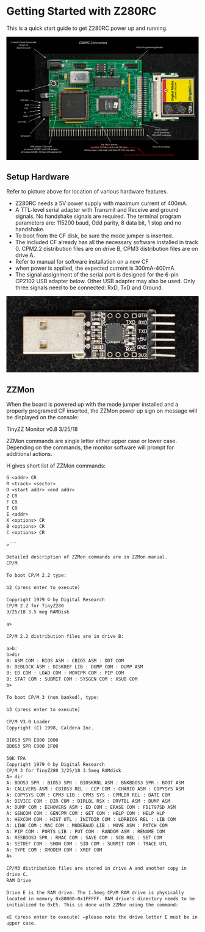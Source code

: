# Getting Started with Z280RC

This is a quick start guide to get Z280RC power up and running.

![](https://github.com/Plasmode/Z280RC/blob/master/Manuals/Z280RC_connector_pic.jpeg)
## Setup Hardware

Refer to picture above for location of various hardware features.

* Z280RC needs a 5V power supply with maximum current of 400mA.
* A TTL-level serial adapter with Transmit and Receive and ground signals. No handshake signals are required. The terminal program parameters are: 115200 baud, Odd parity, 8 data bit, 1 stop and no handshake.
* To boot from the CF disk, be sure the mode jumper is inserted.
* The included CF already has all the necessary software installed in track 0. CPM2.2 distribution files are on drive B, CPM3 distribution files are on drive A.
* Refer to manual for software installation on a new CF
* when power is applied, the expected current is 300mA-400mA
* The signal assignment of the serial port is designed for the 6-pin CP2102 USB adapter below. Other USB adapter may also be used. Only three signals need to be connected: RxD, TxD and Ground.

![](https://github.com/Plasmode/Z280RC/blob/master/Manuals/CP2102_adapter.jpeg)
## ZZMon

When the board is powered up with the mode jumper installed and a properly programed CF inserted, the ZZMon power up sign on message will be displayed on the console:


TinyZZ Monitor v0.8 3/25/18

>

ZZMon commands are single letter either upper case or lower case. Depending on the commands, the monitor software will prompt for additional actions.

H gives short list of ZZMon commands:

```>help
G <addr> CR
R <track> <sector>
D <start addr> <end addr>
Z CR
F CR
T CR
E <addr>
X <options> CR
B <options> CR
C <options> CR

>```

Detailed description of ZZMon commands are in ZZMon manual.
CP/M

To boot CP/M 2.2 type:

b2 (press enter to execute)

Copyright 1979 © by Digital Research
CP/M 2.2 for TinyZ280
3/25/18 3.5 meg RAMDisk

a>

CP/M 2.2 distribution files are in drive B:

a>b:
b>dir
B: ASM COM : BIOS ASM : CBIOS ASM : DDT COM
B: DEBLOCK ASM : DISKDEF LIB : DUMP COM : DUMP ASM
B: ED COM : LOAD COM : MOVCPM COM : PIP COM
B: STAT COM : SUBMIT COM : SYSGEN COM : XSUB COM
b>

To boot CP/M 3 (non banked), type:

b3 (press enter to execute)

CP/M V3.0 Loader
Copyright (C) 1998, Caldera Inc.

BIOS3 SPR E800 1000
BDOS3 SPR C900 1F00

50K TPA
Copyright 1979 © by Digital Research
CP/M 3 for TinyZ280 3/25/18 3.5meg RAMdisk
A> dir
A: BDOS3 SPR : BIOS3 SPR : BIOSKRNL ASM : BNKBDOS3 SPR : BOOT ASM
A: CALLVERS ASM : CBIOS3 REL : CCP COM : CHARIO ASM : COPYSYS ASM
A: COPYSYS COM : CPM3 LIB : CPM3 SYS : CPMLDR REL : DATE COM
A: DEVICE COM : DIR COM : DIRLBL RSX : DRVTBL ASM : DUMP ASM
A: DUMP COM : ECHOVERS ASM : ED COM : ERASE COM : FD1797SD ASM
A: GENCOM COM : GENCPM COM : GET COM : HELP COM : HELP HLP
A: HEXCOM COM : HIST UTL : INITDIR COM : LDRBIOS REL : LIB COM
A: LINK COM : MAC COM : MODEBAUD LIB : MOVE ASM : PATCH COM
A: PIP COM : PORTS LIB : PUT COM : RANDOM ASM : RENAME COM
A: RESBDOS3 SPR : RMAC COM : SAVE COM : SCB REL : SET COM
A: SETDEF COM : SHOW COM : SID COM : SUBMIT COM : TRACE UTL
A: TYPE COM : XMODEM COM : XREF COM
A>

CP/M3 distribution files are stored in drive A and another copy in drive C.
RAM Drive

Drive E is the RAM drive. The 1.5meg CP/M RAM drive is physically located in memory 0x80000-0x1FFFFF. RAM drive's directory needs to be initialized to 0xE5. This is done with ZZMon using the command:

xE (press enter to execute) ←please note the drive letter E must be in upper case.
